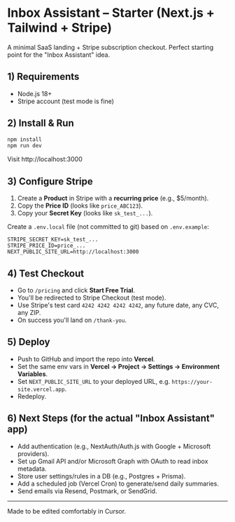 # Inbox Assistant – Starter (Next.js + Tailwind + Stripe)

A minimal SaaS landing + Stripe subscription checkout. Perfect starting point for the "Inbox Assistant" idea.

## 1) Requirements
- Node.js 18+
- Stripe account (test mode is fine)

## 2) Install & Run
```bash
npm install
npm run dev
```
Visit http://localhost:3000

## 3) Configure Stripe
1. Create a **Product** in Stripe with a **recurring price** (e.g., $5/month).
2. Copy the **Price ID** (looks like `price_ABC123`).
3. Copy your **Secret Key** (looks like `sk_test_...`).

Create a `.env.local` file (not committed to git) based on `.env.example`:
```
STRIPE_SECRET_KEY=sk_test_...
STRIPE_PRICE_ID=price_...
NEXT_PUBLIC_SITE_URL=http://localhost:3000
```

## 4) Test Checkout
- Go to `/pricing` and click **Start Free Trial**.
- You'll be redirected to Stripe Checkout (test mode).
- Use Stripe's test card `4242 4242 4242 4242`, any future date, any CVC, any ZIP.
- On success you'll land on `/thank-you`.

## 5) Deploy
- Push to GitHub and import the repo into **Vercel**.
- Set the same env vars in **Vercel → Project → Settings → Environment Variables**.
- Set `NEXT_PUBLIC_SITE_URL` to your deployed URL, e.g. `https://your-site.vercel.app`.
- Redeploy.

## 6) Next Steps (for the actual "Inbox Assistant" app)
- Add authentication (e.g., NextAuth/Auth.js with Google + Microsoft providers).
- Set up Gmail API and/or Microsoft Graph with OAuth to read inbox metadata.
- Store user settings/rules in a DB (e.g., Postgres + Prisma).
- Add a scheduled job (Vercel Cron) to generate/send daily summaries.
- Send emails via Resend, Postmark, or SendGrid.

---

Made to be edited comfortably in Cursor.
